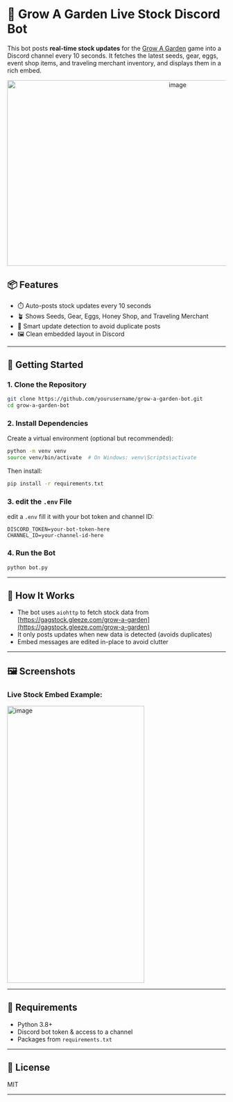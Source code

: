 # 🌱 Grow A Garden Live Stock Discord Bot

This bot posts **real-time stock updates** for the [Grow A Garden](https://gagstock.gleeze.com/grow-a-garden) game into a Discord channel every 10 seconds. It fetches the latest seeds, gear, eggs, event shop items, and traveling merchant inventory, and displays them in a rich embed.

<div align="center">
  <img width="770" height="427" alt="image" src="https://github.com/user-attachments/assets/f5949f2e-a029-4f84-87f8-04cbd26bcbf7" />
</div>



## 📦 Features

- ⏱️ Auto-posts stock updates every 10 seconds
- 🪴 Shows Seeds, Gear, Eggs, Honey Shop, and Traveling Merchant
- 🧠 Smart update detection to avoid duplicate posts
- 🖼️ Clean embedded layout in Discord

---

## 🚀 Getting Started

### 1. Clone the Repository

```bash
git clone https://github.com/yourusername/grow-a-garden-bot.git
cd grow-a-garden-bot
```

### 2. Install Dependencies

Create a virtual environment (optional but recommended):

```bash
python -m venv venv
source venv/bin/activate  # On Windows: venv\Scripts\activate
```

Then install:

```bash
pip install -r requirements.txt
```

### 3. edit the `.env` File

edit a `.env` fill it with your bot token and channel ID:

```
DISCORD_TOKEN=your-bot-token-here
CHANNEL_ID=your-channel-id-here
```

### 4. Run the Bot

```bash
python bot.py
```

---

## 🔧 How It Works

- The bot uses `aiohttp` to fetch stock data from [https://gagstock.gleeze.com/grow-a-garden](https://gagstock.gleeze.com/grow-a-garden)
- It only posts updates when new data is detected (avoids duplicates)
- Embed messages are edited in-place to avoid clutter

---

## 🖼️ Screenshots

### Live Stock Embed Example:

<img width="316" height="637" alt="image" src="https://github.com/user-attachments/assets/4f90c9c9-3744-4c9a-ae9c-a8adf77c3777" />


---


## 🧠 Requirements

- Python 3.8+
- Discord bot token & access to a channel
- Packages from `requirements.txt`

---

## 📜 License

MIT

---


